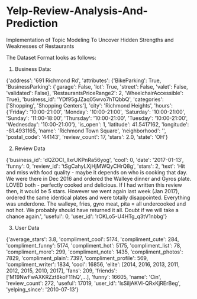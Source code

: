 # Yelp-Review-Analysis-And-Prediction

Implementation of Topic Modeling To Uncover Hidden Strengths and Weaknesses of Restaurants

The Dataset Format looks as follows:

1. Business Data:

{'address': '691 Richmond Rd',
  'attributes': {'BikeParking': True,
   'BusinessParking': {'garage': False,
    'lot': True,
    'street': False,
    'valet': False,
    'validated': False},
   'RestaurantsPriceRange2': 2,
   'WheelchairAccessible': True},
  'business_id': 'YDf95gJZaq05wvo7hTQbbQ',
  'categories': ['Shopping', 'Shopping Centers'],
  'city': 'Richmond Heights',
  'hours': {'Friday': '10:00-21:00',
   'Monday': '10:00-21:00',
   'Saturday': '10:00-21:00',
   'Sunday': '11:00-18:00',
   'Thursday': '10:00-21:00',
   'Tuesday': '10:00-21:00',
   'Wednesday': '10:00-21:00'},
  'is_open': 1,
  'latitude': 41.5417162,
  'longitude': -81.4931165,
  'name': 'Richmond Town Square',
  'neighborhood': '',
  'postal_code': '44143',
  'review_count': 17,
  'stars': 2.0,
  'state': 'OH'}

2. Review Data

{'business_id': 'dQZOCI_IIxrUKPnRa56yog',
  'cool': 0,
  'date': '2017-01-13',
  'funny': 0,
  'review_id': 'tSgCahyLXjHjMWQyCHrQ8g',
  'stars': 2,
  'text': 'Hit and miss with food quality - maybe it depends on who is cooking that day.  We were there in Dec 2016 and ordered the Walleye dinner and Gyros plate.  LOVED both - perfectly cooked and delicious.  If I had written this review then, it would be 5 stars.  However we went again last week (Jan 2017), ordered the same identical plates and were totally disappointed.  Everything was underdone.  The walleye, fries, gyro meat, pita = all undercooked and not hot. We probably should have returned it all.  Doubt if we will take a chance again.',
  'useful': 0,
  'user_id': 'rOKLo5-U4HTg_q3tV1nbbg'}
  
  3. User Data
  
  {'average_stars': 3.8,
  'compliment_cool': 5174,
  'compliment_cute': 284,
  'compliment_funny': 5174,
  'compliment_hot': 5175,
  'compliment_list': 78,
  'compliment_more': 299,
  'compliment_note': 1435,
  'compliment_photos': 7829,
  'compliment_plain': 7397,
  'compliment_profile': 569,
  'compliment_writer': 1834,
  'cool': 16856,
  'elite': [2014, 2016, 2013, 2011, 2012, 2015, 2010, 2017],
  'fans': 209,
  'friends': ['M19NwFwAXKRZzt8koF11hQ',...],
   'funny': 16605,
  'name': 'Cin',
  'review_count': 272,
  'useful': 17019,
  'user_id': 'lsSiIjAKVl-QRxKjRErBeg',
  'yelping_since': '2010-07-13'}
